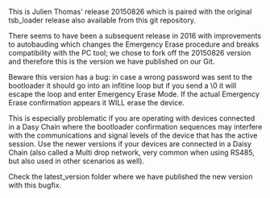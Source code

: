 <p>This is Julien Thomas' release 20150826 which is paired with the original tsb_loader release also available from this git repository.</p>

<p>There seems to have been a subsequent release in 2016 with improvements to autobauding which changes the Emergency Erase procedure
and breaks compatibility with the PC tool; we chose to fork off the 20150826 version and therefore this is the version we have published on our Git.
</p>
<p>
Beware this version has a bug: in case a wrong password was sent to the bootloader it should go into an infitine loop
but if you send a \0 it will escape the loop and enter Emergency Erase Mode. If the actual Emergency Erase confirmation appears it WILL erase the device.
</p>
<p>This is especially problematic if you are operating with devices connected in a Dasy Chain where the bootloader confirmation sequences may interfere with the communications and signal levels of the device that has the active session.
Use the newer versions if your devices are connected in a Daisy Chain (also called a Multi drop network, very common when using RS485, but also used in other scenarios as well).
<p>
Check the latest_version folder where we have published the new version with this bugfix.